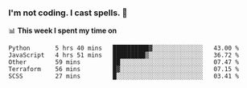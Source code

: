 ### I'm not coding. I cast spells. 🎩

📊 **This week I spent my time on**
<!--START_SECTION:waka-->
```text
Python       5 hrs 40 mins   ██████████▓░░░░░░░░░░░░░░   43.00 % 
JavaScript   4 hrs 51 mins   █████████▒░░░░░░░░░░░░░░░   36.72 % 
Other        59 mins         ██░░░░░░░░░░░░░░░░░░░░░░░   07.47 % 
Terraform    56 mins         █▓░░░░░░░░░░░░░░░░░░░░░░░   07.15 % 
SCSS         27 mins         █░░░░░░░░░░░░░░░░░░░░░░░░   03.41 % 
```
<!--END_SECTION:waka-->
